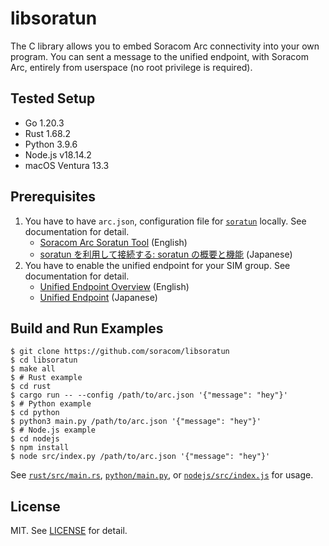 # libsoratun

The C library allows you to embed Soracom Arc connectivity into your own program. You can sent a message to the unified endpoint, with Soracom Arc, entirely from userspace (no root privilege is required).

## Tested Setup

- Go 1.20.3
- Rust 1.68.2
- Python 3.9.6
- Node.js v18.14.2
- macOS Ventura 13.3

## Prerequisites

1. You have to have `arc.json`, configuration file for [`soratun`](https://github.com/soracom/soratun/) locally. See documentation for detail.
   - [Soracom Arc Soratun Tool](https://developers.soracom.io/en/docs/arc/soratun/) (English)
   - [soratun を利用して接続する: soratun の概要と機能](https://users.soracom.io/ja-jp/docs/arc/soratun-overview/) (Japanese)
2. You have to enable the unified endpoint for your SIM group. See documentation for detail.
   - [Unified Endpoint Overview](https://developers.soracom.io/en/docs/unified-endpoint/) (English)
   - [Unified Endpoint](https://users.soracom.io/ja-jp/docs/unified-endpoint/) (Japanese)

## Build and Run Examples

```console
$ git clone https://github.com/soracom/libsoratun
$ cd libsoratun
$ make all
$ # Rust example
$ cd rust
$ cargo run -- --config /path/to/arc.json '{"message": "hey"}'
$ # Python example
$ cd python
$ python3 main.py /path/to/arc.json '{"message": "hey"}'
$ # Node.js example
$ cd nodejs
$ npm install
$ node src/index.py /path/to/arc.json '{"message": "hey"}'
```

See [`rust/src/main.rs`](rust/src/main.rs), [`python/main.py`](python/main.py), or [`nodejs/src/index.js`](nodejs/src/index.js) for usage.

## License

MIT. See [LICENSE](LICENSE) for detail.
